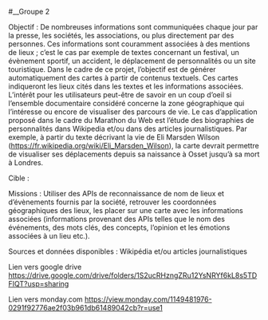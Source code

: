 #__Groupe 2

Objectif : De nombreuses informations sont communiquées chaque jour par la presse, les sociétés, les associations, ou plus directement par des personnes. Ces informations sont couramment associées à des mentions de lieux ; c’est le cas par exemple de textes concernant un festival, un évènement sportif, un accident, le déplacement de personnalités ou un site touristique. Dans le cadre de ce projet, l’objectif est de générer automatiquement des cartes à partir de contenus textuels. Ces cartes indiqueront les lieux cités dans les textes et les informations associées. L’intérêt pour les utilisateurs peut-être de savoir en un coup d’oeil si l’ensemble documentaire considéré concerne la zone géographique qui l’intéresse ou encore de visualiser des parcours de vie. Le cas d’application proposé dans le cadre du Marathon du Web est l’étude des biographies de personnalités dans Wikipedia et/ou dans des articles journalistiques. Par exemple, à partir du texte décrivant la vie de Eli Marsden Wilson (https://fr.wikipedia.org/wiki/Eli_Marsden_Wilson), la carte devrait permettre de visualiser ses déplacements depuis sa naissance à Osset jusqu’à sa mort à Londres.

Cible :

Missions : Utiliser des APIs de reconnaissance de nom de lieux et d’évènements fournis par la société, retrouver les coordonnées géographiques des lieux, les placer sur une carte avec les informations associées (informations provenant des APIs telles que le nom des événements, des mots clés, des concepts, l’opinion et les émotions associées à un lieu etc.).

Sources et données disponibles : Wikipédia et/ou articles journalistiques

Lien vers google drive
https://drive.google.com/drive/folders/1S2ucRHzngZRu12YsNRYf6kL8s5TDFIQT?usp=sharing


Lien vers monday.com
https://view.monday.com/1149481976-0291f92776ae2f03b961db61489042cb?r=use1


